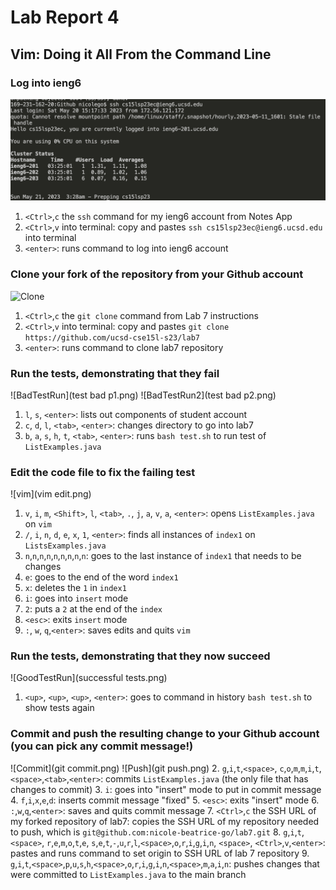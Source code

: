 # Lab Report 4
## Vim: Doing it All From the Command Line

### Log into ieng6
![Login](loginpic.png)
1. `<Ctrl>`,`c` the `ssh` command for my ieng6 account from Notes App
2. `<Ctrl>`,`v` into terminal: copy and pastes `ssh cs15lsp23ec@ieng6.ucsd.edu` into terminal
3. `<enter>`: runs command to log into ieng6 account

### Clone your fork of the repository from your Github account
![Clone](git20%clone.png)
1. `<Ctrl>`,`c` the `git clone` command from Lab 7 instructions
2. `<Ctrl>`,`v` into terminal: copy and pastes `git clone https://github.com/ucsd-cse15l-s23/lab7`
3. `<enter>`: runs command to clone lab7 repository

### Run the tests, demonstrating that they fail
![BadTestRun](test bad p1.png)
![BadTestRun2](test bad p2.png)
1. `l`, `s`, `<enter>`: lists out components of student account
2. `c`, `d`, `l`, `<tab>`, `<enter>`: changes directory to go into lab7
3. `b`, `a`, `s`, `h`, `t`, `<tab>`, `<enter>`: runs `bash test.sh` to run test of `ListExamples.java`

### Edit the code file to fix the failing test
![vim](vim edit.png)
1. `v`, `i`, `m`, `<Shift>`, `l`, `<tab>`, `.`, `j`, `a`, `v`, `a`, `<enter>`: opens `ListExamples.java` on `vim`
2. `/`, `i`, `n`, `d`, `e`, `x`, `1`, `<enter>`: finds all instances of `index1` on `ListsExamples.java`
3. `n`,`n`,`n`,`n`,`n`,`n`,`n`,`n`,`n`: goes to the last instance of `index1` that needs to be changes
4. `e`: goes to the end of the word `index1`
5. `x`: deletes the `1` in `index1`
6. `i`: goes into `insert` mode
7. `2`: puts a `2` at the end of the `index`
8. `<esc>`: exits `insert` mode
9. `:`, `w`, `q`,`<enter>`: saves edits and quits `vim`

### Run the tests, demonstrating that they now succeed
![GoodTestRun](successful tests.png)
1. `<up>`, `<up>`, `<up>`, `<enter>`: goes to command in history `bash test.sh` to show tests again

### Commit and push the resulting change to your Github account (you can pick any commit message!)
![Commit](git commit.png)
![Push](git push.png)
2. `g`,`i`,`t`,`<space>`, `c`,`o`,`m`,`m`,`i`,`t`, `<space>`,`<tab>`,`<enter>`: commits `ListExamples.java` (the only file that has changes to commit)
3. `i`: goes into "insert" mode to put in commit message
4. `f`,`i`,`x`,`e`,`d`: inserts commit message "fixed"
5. `<esc>`: exits "insert" mode
6. `:`,`w`,`q`,`<enter>`: saves and quits commit message
7. `<Ctrl>`,`c` the SSH URL of my forked repository of lab7: copies the SSH URL of my repository needed to push, which is `git@github.com:nicole-beatrice-go/lab7.git`
8. `g`,`i`,`t`,`<space>`, `r`,`e`,`m`,`o`,`t`,`e`, `s`,`e`,`t`,`-`,`u`,`r`,`l`,`<space>`,`o`,`r`,`i`,`g`,`i`,`n`, `<space>`, `<Ctrl>`,`v`,`<enter>`: pastes and runs command to set origin to SSH URL of lab 7 repository 
9. `g`,`i`,`t`,`<space>`,`p`,`u`,`s`,`h`,`<space>`,`o`,`r`,`i`,`g`,`i`,`n`,`<space>`,`m`,`a`,`i`,`n`: pushes changes that were committed to `ListExamples.java` to the main branch 
